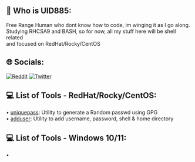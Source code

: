 ## 💫 Who is UID885:
Free Range Human who dont know how to code, im winging it as I go along.<br>
Studying RHCSA9 and BASH, so for now, all my stuff here will be shell related<br>
and focused on RedHat/Rocky/CentOS<br>

## 🌐 Socials:
[![Reddit](https://img.shields.io/badge/Reddit-%23FF4500.svg?logo=Reddit&logoColor=white)](https://reddit.com/user/uid885) [![Twitter](https://img.shields.io/badge/Twitter-%231DA1F2.svg?logo=Twitter&logoColor=white)](https://twitter.com/uid885) 

## 💻 List of Tools - RedHat/Rocky/CentOS:
• [uniquepass](https://github.com/uid885/uniquepass/blob/main/uniquepass.sh):  Utility to generate a Random passwd using GPG <br>
• [adduser](https://github.com/uid885/adduser/blob/main/adduser.sh): Utility to add username, password, shell & home directory

## 💻 List of Tools - Windows 10/11:
• 
